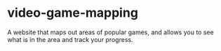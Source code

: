 # video-game-mapping
A website that maps out areas of popular games, and allows you to see what is in the area and track your progress.
